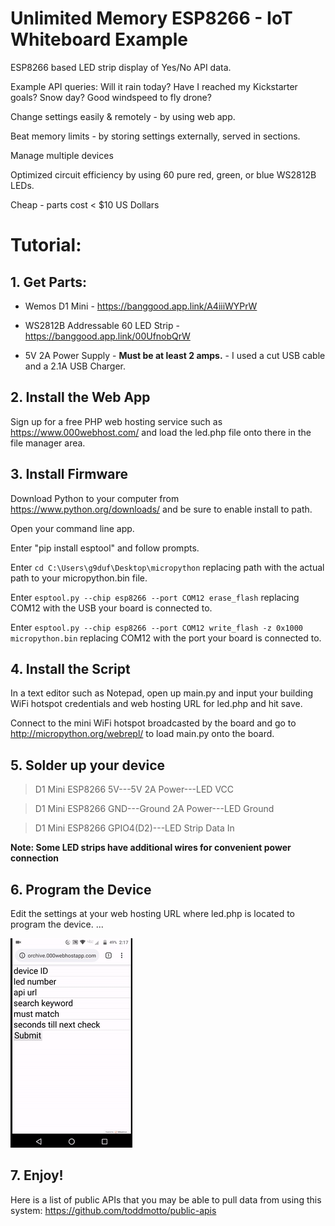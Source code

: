 # Unlimited Memory ESP8266 - IoT Whiteboard Example

ESP8266 based LED strip display of Yes/No API data.

Example API queries:
Will it rain today? Have I reached my Kickstarter goals? Snow day? Good windspeed to fly drone? 

Change settings easily & remotely - by using web app.

Beat memory limits - by storing settings externally, served in sections.

Manage multiple devices

Optimized circuit efficiency by using 60 pure red, green, or blue WS2812B LEDs.

Cheap - parts cost < $10 US Dollars

# Tutorial:
## 1. Get Parts:
* Wemos D1 Mini - https://banggood.app.link/A4iiiWYPrW

* WS2812B Addressable 60 LED Strip - https://banggood.app.link/00UfnobQrW

* 5V 2A Power Supply - **Must be at least 2 amps.** - I used a cut USB cable and a 2.1A USB Charger.  

## 2. Install the Web App


Sign up for a free PHP web hosting service such as https://www.000webhost.com/ and load the led.php file onto there in the file manager area. 

## 3. Install Firmware


Download Python to your computer from https://www.python.org/downloads/ and be sure to enable install to path.

Open your command line app.

Enter "pip install esptool" and follow prompts.

Enter ```cd C:\Users\g9duf\Desktop\micropython``` replacing path with the actual path to your micropython.bin file.

Enter ```esptool.py --chip esp8266 --port COM12 erase_flash``` replacing COM12 with the USB  your board is connected to.

Enter ```esptool.py --chip esp8266 --port COM12 write_flash -z 0x1000 micropython.bin``` replacing COM12 with the port your board is connected to.

## 4. Install the Script


In a text editor such as Notepad, open up main.py and input your building WiFi hotspot credentials and web hosting URL for led.php and hit save.

Connect to the mini WiFi hotspot broadcasted by the board and go to http://micropython.org/webrepl/ to load main.py onto the board.

## 5. Solder up your device 
>D1 Mini ESP8266 5V---5V 2A Power---LED VCC

>D1 Mini ESP8266 GND---Ground 2A Power---LED Ground

>D1 Mini ESP8266 GPIO4(D2)---LED Strip Data In

**Note: Some LED strips have additional wires for convenient power connection**

## 6. Program the Device


Edit the settings at your web hosting URL where led.php is located to program the device.
...

![](appdemo.gif)


## 7. Enjoy!

Here is a list of public APIs that you may be able to pull data from using this system:
https://github.com/toddmotto/public-apis

